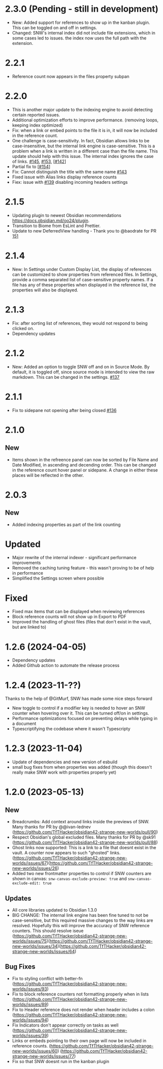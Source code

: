 # 2.3.0 (Pending - still in development)
- New: Added support for references to show up in the kanban plugin. This can be toggled on and off in settings.
- Changed: SNW's internal index did not include file extensions, which in some cases led to issues. the index now uses the full path with the extension.

# 2.2.1

- Reference count now appears in the files property subpan

# 2.2.0 

- This is another major update to the indexing engine to avoid detecting certain reported issues.
- Additional optimization efforts to improve performance. (removing loops, keeping index optimized)
- Fix: when a link or embed points to the file it is in, it will now be included in the reference count.
- One challenge is case-sensitivity. In fact, Obsidian allows links to be case-insensitive, but the internal link engine is case-sensitive. This is a problem when a link is written in a different case than the file name. This update should help with this issue. The internal index ignores the case of links. [#145](https://github.com/TfTHacker/obsidian42-strange-new-worlds/issues/145), [#153](https://github.com/TfTHacker/obsidian42-strange-new-worlds/issues/153), [[#142](https://github.com/TfTHacker/obsidian42-strange-new-worlds/issues/142)]
- Partial fix to  [[#154](https://github.com/TfTHacker/obsidian42-strange-new-worlds/issues/154)]
- Fix: Cannot distinguish the title with the same name [#143](https://github.com/TfTHacker/obsidian42-strange-new-worlds/issues/143)
- Fixed issue with Alias links display reference counts
- Fiex: issue with [#139](https://github.com/TfTHacker/obsidian42-strange-new-worlds/issues/139) disabling incoming headers settings


# 2.1.5

- Updating plugin to newest Obsidian recommendations https://docs.obsidian.md/oo24/plugin.
- Transition to Biome from EsLint and Prettier.
- Update to new DeferredView handling - Thank you to @baodrate for PR [151](https://github.com/TfTHacker/obsidian42-strange-new-worlds/pull/151)

# 2.1.4

- New: In Settings under Custom Display List, the display of references can be customized to show properties from referenced files. In Settings, provide a comma separated list of case-sensitive property names. If a file has any of these properties when displayed in the reference list, the properties will also be displayed.

# 2.1.3

- Fix: after sorting list of references, they would not respond to being clicked on.
- Dependency updates

# 2.1.2

- New: Added an option to toggle SNW off and on in Source Mode. By default, it is toggled off, since source mode is intended to view the raw markdown. This can be changed in the settings. [#137](https://github.com/TfTHacker/obsidian42-strange-new-worlds/issues/137)

# 2.1.1

- Fix to sidepane not opening after being closed [#136](https://github.com/TfTHacker/obsidian42-strange-new-worlds/issues/136)

# 2.1.0

## New

- Items shown in the refreence panel can now be sorted by File Name and Date Modified, in ascending and decending order. This can be changed in the reference count hover panel or sidepane. A change in either these places will be reflected in the other.

# 2.0.3

## New

- Added indexing properties as part of the link counting

# Updated

- Major rewrite of the internal indexer - significant performance improvements
- Removed the caching tuning feature - this wasn't proving to be of help in performance
- Simplified the Settings screen where possible

# Fixed

- Fixed max items that can be displayed when reviewing references
- Block reference counts will not show up in Export to PDF
- Improved the handling of ghost files (files that don't exist in the vault, but are linked to)

# 1.2.6 (2024-04-05)

- Dependency updates
- Added Github action to automate the release process

# 1.2.4 (2023-11-??)

Thanks to the help of @GitMurf, SNW has made some nice steps forward

- New toggle to control if a modifier key is needed to hover an SNW counter when hovering over it. This can be turned off/on in settings.
- Performance optimizations focused on preventing delays while typing in a document
- Typescriptifying the codebase where it wasn't Typescripty

# 1.2.3 (2023-11-04)

- Update of dependencies and new version of esbuild
- small bug fixes from when properties was added (though this doesn't really make SNW work with properties properly yet)

# 1.2.0 (2023-05-13)

## New

- Breadcrumbs: Add context around links inside the previews of SNW. Many thanks for PR by @@ivan-lednev (https://github.com/TfTHacker/obsidian42-strange-new-worlds/pull/90)
- Respect Obsidian's global excluded files. Many thanks for PR by @sk91 (https://github.com/TfTHacker/obsidian42-strange-new-worlds/pull/88)
- Ghost links now supported: This is a link to a file that doesnt exist in the vault. A counter now appears to such "ghosted" links. (https://github.com/TfTHacker/obsidian42-strange-new-worlds/issues/67)(https://github.com/TfTHacker/obsidian42-strange-new-worlds/issues/26)
- Added two new frontmatter properties to control if SNW counters are shown in canvas: `snw-canvas-exclude-preview: true` and `snw-canvas-exclude-edit: true`

## Updates

- All core libraries updated to Obsidian 1.3.0
- BIG CHANGE: The internal link engine has been fine tuned to not be case-sensitive, but this required massive changes to the way links are resolved. Hopefully this will improve the accuracy of SNW reference counters. This should resolve iseue (https://github.com/TfTHacker/obsidian42-strange-new-worlds/issues/75)(https://github.com/TfTHacker/obsidian42-strange-new-worlds/issues/34)(https://github.com/TfTHacker/obsidian42-strange-new-worlds/issues/64)

## Bug Fixes

- Fix to styling conflict with better-fn (https://github.com/TfTHacker/obsidian42-strange-new-worlds/issues/93)
- Fix to block reference counters not formatting properly when in lists (https://github.com/TfTHacker/obsidian42-strange-new-worlds/issues/89)
- Fix to Header reference does not render when header includes a colon (https://github.com/TfTHacker/obsidian42-strange-new-worlds/issues/94)
- Fix Indicators don't appear correctly on tasks as well (https://github.com/TfTHacker/obsidian42-strange-new-worlds/issues/39)
- Links or embeds pointing to their own page will now be included in reference counts. (https://github.com/TfTHacker/obsidian42-strange-new-worlds/issues/60) (https://github.com/TfTHacker/obsidian42-strange-new-worlds/issues/77)
- Fix so that SNW doesnt run in the kanban plugin
